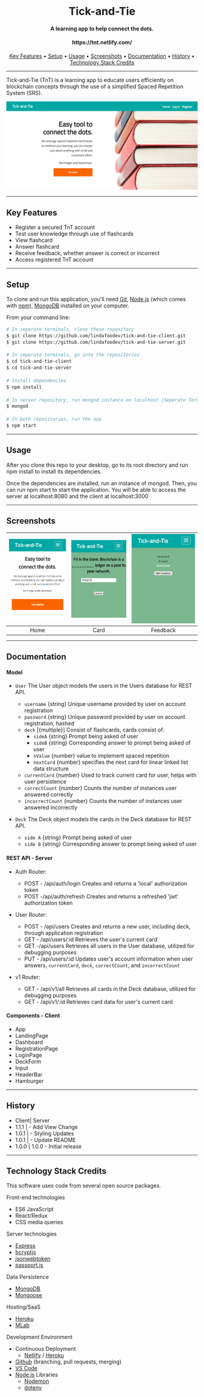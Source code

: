 <h1 align="center">
  <br>
  Tick-and-Tie
  <br>
</h1>

<h4 align="center">A learning app to help connect the dots.</h4>
<h4 align="center">https://tnt.netlify.com/</h4>

<p align="center">
    <a href="#key-features">Key Features</a> •
    <a href="#setup">Setup</a> •
    <a href="#usage">Usage</a> •
    <a href="#screenshots">Screenshots</a> •
    <a href="#documentation">Documentation</a> •
    <a href="#history">History</a> •
    <a href="#technology-stack-credits">Technology Stack Credits</a>
</p>

---
 Tick-and-Tie (TnT) is a learning app to educate users efficiently on blockchain concepts through the use of a simplified Spaced Repetition System (SRS).

![homepage screenshot](./public/screenshots/tnthome.png)

---
## Key Features
+ Register a secured TnT account
+ Test user knowledge through use of flashcards
+ View flashcard
+ Answer flashcard
+ Receive feedback, whether answer is correct or incorrect
+ Access registered TnT account
---

## Setup

To clone and run this application, you'll need [Git](https://git-scm.com), [Node.js](https://nodejs.org/en/download/) (which comes with [npm](http://npmjs.com)), [MongoDB](https://www.mongodb.com/download-center#atlas) installed on your computer. 

From your command line:

```bash
# In seperate terminals, clone these repository
$ git clone https://github.com/lindafoodev/tick-and-tie-client.git
$ git clone https://github.com/lindafoodev/tick-and-tie-server.git

# In seperate terminals, go into the repositories
$ cd tick-and-tie-client
$ cd tick-and-tie-server

# Install dependencies
$ npm install

# In server repository, run mongod instance on localhost (Seperate Terminal)
$ mongod

# In both repositories, run the app
$ npm start
```
---
## Usage
After you clone this repo to your desktop, go to its root directory and run npm install to install its dependencies.

Once the dependencies are installed, run an instance of mongod. Then, you can run npm start to start the application. You will be able to access the server at localhost:8080 and the client at localhost:3000

---
## Screenshots
| <img alt="Home" src="./public/screenshots/tntmobilehome.png" width="350"> | <img alt="Card" src="./public/screenshots/tntcard.png" width="350"> | <img alt="Feedback" src="./public/screenshots/tntresponse.png" width="350"> |
|:---:|:---:|:---:|
| Home | Card | Feedback |

---
## Documentation
#### Model

* `User` The User object models the users in the Users database for REST API.
  * `username` {string} Unique username provided by user on account registration
  * `password` {string} Unique password provided by user on account registration, hashed
  * `deck` [{multiple}] Consist of flashcards, cards consist of:
    * `sideA` {string} Prompt being asked of user
    * `sideB` {string} Corresponding answer to prompt being asked of user
    * `nValue` {number} value to implement spaced repetition
    * `nextCard` {number} specifies the next card for linear linked list data structure
  * `currentCard` {number} Used to track current card for user, helps with user persistence 
  * `correctCount` {number} Counts the number of instances user answered correctly
  * `incorrectCount` {number} Counts the number of instances user answered incorrectly

* `Deck` The Deck object models the cards in the Deck database for REST API.  
  * `side A` {string} Prompt being asked of user
  * `side B` {string} Corresponding answer to prompt being asked of user

#### REST API - Server

* Auth Router:
  * POST - /api/auth/login
      Creates and returns a 'local' authorization token
  * POST -/api/auth/refresh
      Creates and returns a refreshed 'jwt' authorization token

* User Router:
  * POST - /api/users
      Creates and returns a new user, including deck, through application registration
  * GET - /api/users/:id
      Retrieves the user's current card
  * GET -/api/users
      Retrieves all users in the User database, utilized for debugging purposes
  * PUT - /api/users/:id
      Updates user's account information when user answers, `currentCard`, `deck`, `correctCount`, and `incorrectCount`

* v1 Router:
  * GET - /api/v1/all
      Retrieves all cards in the Deck database, utilized for debugging purposes
  * GET - /api/v1/:id
      Retrieves card data for user's current card

#### Components - Client
  * App
  * LandingPage
  * Dashboard
  * RegistrationPage
  * LoginPage
  * DeckForm
  * Input
  * HeaderBar
  * Hamburger

---
## History
* Client| Server
* 1.1.1 | - Add View Change
* 1.0.1 | - Styling Updates
* 1.0.1 | - Update README
* 1.0.0 | 1.0.0 - Initial release

---
## Technology Stack Credits
This software uses code from several open source packages.

Front-end technologies
+ ES6 JavaScript
+ React/Redux
+ CSS media queries

Server technologies
+ [Express](http://expressjs.com/)
+ [bcryptjs](https://www.npmjs.com/package/bcryptjs)
+ [jsonwebtoken](https://jwt.io/)
+ [passport.js](http://www.passportjs.org/)

Data Persistence
+ [MongoDB](https://www.mongodb.com/)
+ [Mongoose](http://mongoosejs.com/)

​Hosting/SaaS
+ [Heroku](https://dashboard.heroku.com/)
+ [MLab](https://mlab.com/)

Development Environment
+ Continuous Deployment
    - [Netlify](https://netlify.com/) / [Heroku](https://dashboard.heroku.com/)
+ [Github](https://github.com/) (branching, pull requests, merging)
+ [VS Code](https://code.visualstudio.com/)
+ [Node.js](https://nodejs.org/) Libraries
    - [Nodemon](https://nodemon.io/)
    - [dotenv](https://www.npmjs.com/package/dotenv)
